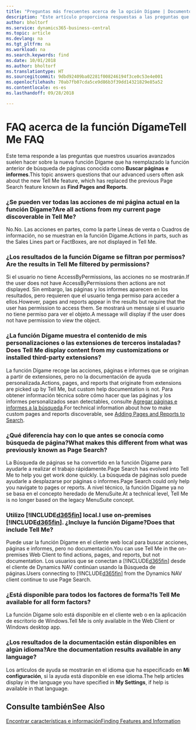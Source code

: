 ```yaml
---
title: "Preguntas más frecuentes acerca de la opción Dígame | Documentos de Microsoft"
description: "Este artículo proporciona respuestas a las preguntas que nuestros socios y clientes suelen hacer sobre la función Dígame."
author: bholtorf
ms.service: dynamics365-business-central
ms.topic: article
ms.devlang: na
ms.tgt_pltfrm: na
ms.workload: na
ms.search.keywords: find
ms.date: 10/01/2018
ms.author: bholtorf
ms.translationtype: HT
ms.sourcegitcommit: 9dbd92409ba02281f008246194f3ce0c53e4e001
ms.openlocfilehash: 70ab7fb07cda5ce9d86b3f39dd14321829e85a52
ms.contentlocale: es-es
ms.lasthandoff: 09/28/2018

---
```

# <a name="tell-me-faq"></a><span data-ttu-id="d321f-103">FAQ acerca de la función Dígame</span><span class="sxs-lookup"><span data-stu-id="d321f-103">Tell Me FAQ</span></span>
<span data-ttu-id="d321f-104">Este tema responde a las preguntas que nuestros usuarios avanzados suelen hacer sobre la nueva función Dígame que ha reemplazado la función anterior de búsqueda de páginas conocida como **Buscar páginas e informes**.</span><span class="sxs-lookup"><span data-stu-id="d321f-104">This topic answers questions that our advanced users often ask about the new Tell Me feature, which has replaced the previous Page Search feature known as **Find Pages and Reports**.</span></span>

### <a name="are-all-actions-from-my-current-page-discoverable-in-tell-me"></a><span data-ttu-id="d321f-105">¿Se pueden ver todas las acciones de mi página actual en la función Dígame?</span><span class="sxs-lookup"><span data-stu-id="d321f-105">Are all actions from my current page discoverable in Tell Me?</span></span>
<span data-ttu-id="d321f-106">No.</span><span class="sxs-lookup"><span data-stu-id="d321f-106">No.</span></span> <span data-ttu-id="d321f-107">Las acciones en partes, como la parte Líneas de venta o Cuadros de información, no se muestran en la función Dígame.</span><span class="sxs-lookup"><span data-stu-id="d321f-107">Actions in parts, such as the Sales Lines part or FactBoxes, are not displayed in Tell Me.</span></span>

### <a name="are-the-results-in-tell-me-filtered-by-permissions"></a><span data-ttu-id="d321f-108">¿Los resultados de la función Dígame se filtran por permisos?</span><span class="sxs-lookup"><span data-stu-id="d321f-108">Are the results in Tell Me filtered by permissions?</span></span>
<span data-ttu-id="d321f-109">Si el usuario no tiene AccessByPermissions, las acciones no se mostrarán.</span><span class="sxs-lookup"><span data-stu-id="d321f-109">If the user does not have AccessByPermissions then actions are not displayed.</span></span> <span data-ttu-id="d321f-110">Sin embargo, las páginas y los informes aparecen en los resultados, pero requieren que el usuario tenga permiso para acceder a ellos.</span><span class="sxs-lookup"><span data-stu-id="d321f-110">However, pages and reports appear in the results but require that the user has permission to access them.</span></span> <span data-ttu-id="d321f-111">Se mostrará un mensaje si el usuario no tiene permiso para ver el objeto.</span><span class="sxs-lookup"><span data-stu-id="d321f-111">A message will display if the user does not have permission to view the object.</span></span>

### <a name="does-tell-me-display-content-from-my-customizations-or-installed-third-party-extensions"></a><span data-ttu-id="d321f-112">¿La función Dígame muestra el contenido de mis personalizaciones o las extensiones de terceros instaladas?</span><span class="sxs-lookup"><span data-stu-id="d321f-112">Does Tell Me display content from my customizations or installed third-party extensions?</span></span>
<span data-ttu-id="d321f-113">La función Dígame recoge las acciones, páginas e informes que se originan a partir de extensiones, pero no la documentación de ayuda personalizada.</span><span class="sxs-lookup"><span data-stu-id="d321f-113">Actions, pages, and reports that originate from extensions are picked up by Tell Me, but custom help documentation is not.</span></span> <span data-ttu-id="d321f-114">Para obtener información técnica sobre cómo hacer que las páginas y los informes personalizados sean detectables, consulte [Agregar páginas e informes a la búsqueda](/dynamics365/business-central/dev-itpro/developer/devenv-al-menusuite-functionality).</span><span class="sxs-lookup"><span data-stu-id="d321f-114">For technical information about how to make custom pages and reports discoverable, see [Adding Pages and Reports to Search](/dynamics365/business-central/dev-itpro/developer/devenv-al-menusuite-functionality).</span></span>

### <a name="what-makes-this-different-from-what-was-previously-known-as-page-search"></a><span data-ttu-id="d321f-115">¿Qué diferencia hay con lo que antes se conocía como búsqueda de página?</span><span class="sxs-lookup"><span data-stu-id="d321f-115">What makes this different from what was previously known as Page Search?</span></span>
<span data-ttu-id="d321f-116">La Búsqueda de páginas se ha convertido en la función Dígame para ayudarle a realizar el trabajo rápidamente.</span><span class="sxs-lookup"><span data-stu-id="d321f-116">Page Search has evolved into Tell Me to help you get work done quickly.</span></span> <span data-ttu-id="d321f-117">La búsqueda de páginas solo puede ayudarle a desplazarse por páginas o informes.</span><span class="sxs-lookup"><span data-stu-id="d321f-117">Page Search could only help you navigate to pages or reports.</span></span> <span data-ttu-id="d321f-118">A nivel técnico, la función Dígame ya no se basa en el concepto heredado de MenuSuite.</span><span class="sxs-lookup"><span data-stu-id="d321f-118">At a technical level, Tell Me is no longer based on the legacy MenuSuite concept.</span></span>

### <a name="i-use-on-premises-included365finincludesd365finmdmd-does-that-include-tell-me"></a><span data-ttu-id="d321f-119">Utilizo [!INCLUDE[d365fin](includes/d365fin_md.md)] local.</span><span class="sxs-lookup"><span data-stu-id="d321f-119">I use on-premises [!INCLUDE[d365fin](includes/d365fin_md.md)].</span></span> <span data-ttu-id="d321f-120">¿Incluye la función Dígame?</span><span class="sxs-lookup"><span data-stu-id="d321f-120">Does that include Tell Me?</span></span>
<span data-ttu-id="d321f-121">Puede usar la función Dígame en el cliente web local para buscar acciones, páginas e informes, pero no documentación.</span><span class="sxs-lookup"><span data-stu-id="d321f-121">You can use Tell Me in the on-premises Web Client to find actions, pages, and reports, but not documentation.</span></span> <span data-ttu-id="d321f-122">Los usuarios que se conectan a [!INCLUDE[d365fin](includes/d365fin_md.md)] desde el cliente de Dynamics NAV continúan usando la Búsqueda de páginas.</span><span class="sxs-lookup"><span data-stu-id="d321f-122">Users connecting to [!INCLUDE[d365fin](includes/d365fin_md.md)] from the Dynamics NAV client continue to use Page Search.</span></span>

### <a name="is-tell-me-available-for-all-form-factors"></a><span data-ttu-id="d321f-123">¿Está disponible para todos los factores de forma?</span><span class="sxs-lookup"><span data-stu-id="d321f-123">Is Tell Me available for all form factors?</span></span>
<span data-ttu-id="d321f-124">La función Dígame solo está disponible en el cliente web o en la aplicación de escritorio de Windows.</span><span class="sxs-lookup"><span data-stu-id="d321f-124">Tell Me is only available in the Web Client or Windows desktop app.</span></span>

### <a name="are-the-documentation-results-available-in-any-language"></a><span data-ttu-id="d321f-125">¿Los resultados de la documentación están disponibles en algún idioma?</span><span class="sxs-lookup"><span data-stu-id="d321f-125">Are the documentation results available in any language?</span></span>
<span data-ttu-id="d321f-126">Los artículos de ayuda se mostrarán en el idioma que ha especificado en **Mi configuración**, si la ayuda está disponible en ese idioma.</span><span class="sxs-lookup"><span data-stu-id="d321f-126">The help articles display in the language you have specified in **My Settings**, if help is available in that language.</span></span>

## <a name="see-also"></a><span data-ttu-id="d321f-127">Consulte también</span><span class="sxs-lookup"><span data-stu-id="d321f-127">See Also</span></span>  
[<span data-ttu-id="d321f-128">Encontrar características e información</span><span class="sxs-lookup"><span data-stu-id="d321f-128">Finding Features and Information</span></span>](ui-search.md)

